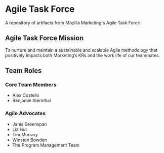 # Agile Task Force
A repository of artifacts from Mozilla Marketing's Agile Task Force


## Agile Task Force Mission
To nurture and maintain a sustainable and scalable Agile methodology that positively impacts both Marketing’s KRs and the work life of our teammates.

## Team Roles

### Core Team Members
* Alex Costello
* Benjamin Sternthal

### Agile Advocates
* Janis Greenspan
* Liz Hull
* Tim Murrary
* Winston Bowden
* The Program Management Team
